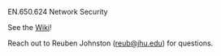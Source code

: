 EN.650.624 Network Security 

See the [Wiki](https://github.com/jhu-information-security-institute/NwSec/wiki)!

Reach out to Reuben Johnston (reub@jhu.edu) for questions.
